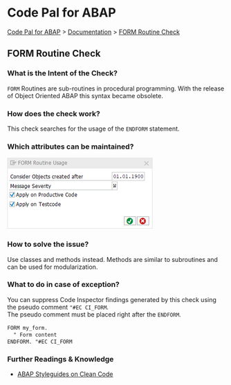 # Code Pal for ABAP

[Code Pal for ABAP](../../README.md) > [Documentation](../check_documentation.md) > [FORM Routine Check](form-routine.md)

## FORM Routine Check

### What is the Intent of the Check?

`FORM` Routines are sub-routines in procedural programming. With the release of Object Oriented ABAP this syntax became obsolete.

### How does the check work?

This check searches for the usage of the `ENDFORM` statement.

### Which attributes can be maintained?

![Attributes](./imgs/form_routine_usage.png)

### How to solve the issue?

Use classes and methods instead. Methods are similar to subroutines and can be used for modularization.

### What to do in case of exception?

You can suppress Code Inspector findings generated by this check using the pseudo comment `"#EC CI_FORM`.  
The pseudo comment must be placed right after the `ENDFORM`.

```abap
FORM my_form.
  " Form content
ENDFORM. "#EC CI_FORM
```

### Further Readings & Knowledge

* [ABAP Styleguides on Clean Code](https://github.com/SAP/styleguides/blob/master/clean-abap/CleanABAP.md#prefer-object-orientation-to-procedural-programming)

